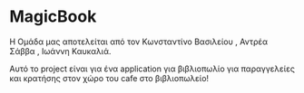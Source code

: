 # MagicBook

Η Ομάδα μας αποτελείται από τον Κωνσταντίνο Βασιλείου , Αντρέα Σάββα , Ιωάννη Καυκαλιά.

Αυτό το project είναι για ένα application για βιβλιοπωλίο για παραγγελείες και κρατήσης στον χώρο του cafe στο βιβλιοπωλείο!
